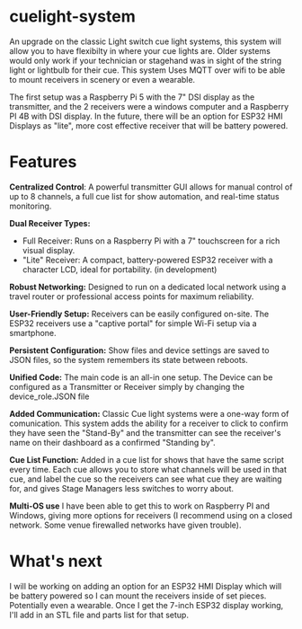 # cuelight-system
An upgrade on the classic Light switch cue light systems, this system will allow you to have flexibilty in where your cue lights are. Older systems would only work if your technician or stagehand was in sight of the string light or lightbulb for their cue. This system Uses MQTT over wifi to be able to mount receivers in scenery or even a wearable.

The first setup was a Raspberry Pi 5 with the 7" DSI display as the transmitter, and the 2 receivers were a windows computer and a Raspberry PI 4B with DSI display. In the future, there will be an option for ESP32 HMI Displays as "lite", more cost effective receiver that will be battery powered.

# ****Features****

**Centralized Control**: A powerful transmitter GUI allows for manual control of up to 8 channels, a full cue list for show automation, and real-time status monitoring.

**Dual Receiver Types:**
  - Full Receiver: Runs on a Raspberry Pi with a 7" touchscreen for a rich visual display.
  - "Lite" Receiver: A compact, battery-powered ESP32 receiver with a character LCD, ideal for portability. (in development)

**Robust Networking:** Designed to run on a dedicated local network using a travel router or professional access points for maximum reliability.

**User-Friendly Setup:** Receivers can be easily configured on-site. The ESP32 receivers use a "captive portal" for simple Wi-Fi setup via a smartphone.

**Persistent Configuration:** Show files and device settings are saved to JSON files, so the system remembers its state between reboots.

**Unified Code:** The main code is an all-in one setup. The Device can be configured as a Transmitter or Receiver simply by changing the device_role.JSON file

**Added Communication:** Classic Cue light systems were a one-way form of comunication. This system adds the ability for a receiver to click to confirm they have seen the "Stand-By" and the transmitter can see the receiver's name on their dashboard as a confirmed "Standing by". 

**Cue List Function:** Added in a cue list for shows that have the same script every time. Each cue allows you to store what channels will be used in that cue, and label the cue so the receivers can see what cue they are waiting for, and gives Stage Managers less switches to worry about.

**Multi-OS use** I have been able to get this to work on Raspberry PI and Windows, giving more options for receivers (I recommend using on a closed network. Some venue firewalled networks have given trouble).


# **What's next**
I will be working on adding an option for an ESP32 HMI Display which will be battery powered so I can mount the receivers inside of set pieces. Potentially even a wearable. 
Once I get the 7-inch ESP32 display working, I'll add in an STL file and parts list for that setup.
